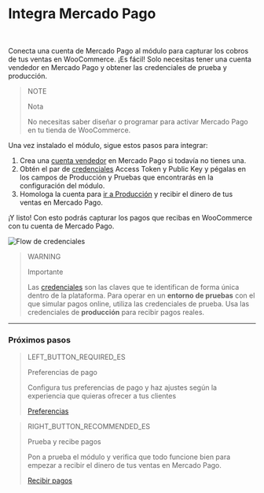 # Integra Mercado Pago 
<br/>

Conecta una cuenta de Mercado Pago al módulo para capturar los cobros de tus ventas en WooCommerce. ¡Es fácil! Solo necesitas tener una cuenta vendedor en Mercado Pago y obtener las credenciales de prueba y producción. 

> NOTE
>
> Nota
>
> No necesitas saber diseñar o programar para activar Mercado Pago en tu tienda de WooCommerce.

Una vez instalado el módulo, sigue estos pasos para integrar:

1. Crea una [cuenta vendedor](https://www.mercadopago.com.ar/registration-company?confirmation_url=https%3A%2F%2Fwww.mercadopago.com.ar%2Fcomo-cobrar) en Mercado Pago si todavía no tienes una.
2. Obtén el par de [credenciales](https://www.mercadopago.com.ar/developers/es/guides/localization/credentials) Access Token y Public Key y pégalas en los campos de Producción y Pruebas que encontrarás en la configuración del módulo.
3. Homologa la cuenta para [ir a Producción](https://www.mercadopago.com.ar/developers/es/guides/payments/api/goto-production/) y recibir el dinero de tus ventas en Mercado Pago.

¡Y listo! Con esto podrás capturar los pagos que recibas en WooCommerce con tu cuenta de Mercado Pago.

![Flow de credenciales](/images/woocomerce/es_woo_credenciales.gif)

> WARNING
>
> Importante
>
> Las [credenciales](https://www.mercadopago.com.ar/developers/es/guides/localization/credentials) son las claves que te identifican de forma única dentro de la plataforma. Para operar en un **entorno de pruebas** con el que simular pagos online, utiliza las credenciales de prueba. Usa las credenciales de **producción** para recibir pagos reales.

---

### Próximos pasos

> LEFT_BUTTON_REQUIRED_ES
>
> Preferencias de pago
>
> Configura tus preferencias de pago y haz ajustes según la experiencia que quieras ofrecer a tus clientes  
>
>
> [Preferencias](https://www.mercadopago.com.ar/developers/es/guides/plugins/woocommerce/preferences/)

> RIGHT_BUTTON_RECOMMENDED_ES
>
> Prueba y recibe pagos
>
> Pon a prueba el módulo y verifica que todo funcione bien para empezar a recibir el dinero de tus ventas en Mercado Pago.
>
> [Recibir pagos](https://www.mercadopago.com.ar/developers/es/guides/plugins/woocommerce/receive-payments/)